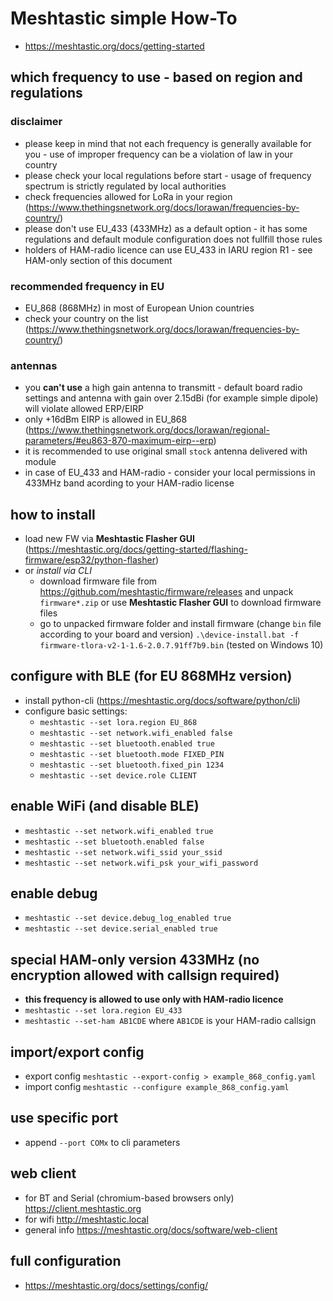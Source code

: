 # Meshtastic simple How-To

- https://meshtastic.org/docs/getting-started

## which frequency to use - based on region and regulations

### disclaimer

- please keep in mind that not each frequency is generally available for you - use of improper frequency can be a violation of law in your country
- please check your local regulations before start - usage of frequency spectrum is strictly regulated by local authorities
- check frequencies allowed for LoRa in your region (https://www.thethingsnetwork.org/docs/lorawan/frequencies-by-country/)
- please don't use EU_433 (433MHz) as a default option - it has some regulations and default module configuration does not fullfill those rules
- holders of HAM-radio licence can use EU_433 in IARU region R1 - see HAM-only section of this document

### recommended frequency in EU

- EU_868 (868MHz) in most of European Union countries
- check your country on the list (https://www.thethingsnetwork.org/docs/lorawan/frequencies-by-country/)

### antennas

- you **can't use** a high gain antenna to transmitt - default board radio settings and antenna with gain over 2.15dBi (for example simple dipole) will violate allowed ERP/EIRP
- only +16dBm EIRP is allowed in EU_868 (https://www.thethingsnetwork.org/docs/lorawan/regional-parameters/#eu863-870-maximum-eirp--erp)
- it is recommended to use original small `stock` antenna delivered with module
- in case of EU_433 and HAM-radio - consider your local permissions in 433MHz band acording to your HAM-radio license

## how to install

- load new FW via **Meshtastic Flasher GUI** (https://meshtastic.org/docs/getting-started/flashing-firmware/esp32/python-flasher)
- or *install via CLI*
	- download firmware file from https://github.com/meshtastic/firmware/releases and unpack `firmware*.zip` or use **Meshtastic Flasher GUI** to download firmware files
	- go to unpacked firmware folder and install firmware (change `bin` file according to your board and version) `.\device-install.bat -f firmware-tlora-v2-1-1.6-2.0.7.91ff7b9.bin` (tested on Windows 10)

## configure with BLE (for EU 868MHz version)

- install python-cli (https://meshtastic.org/docs/software/python/cli)
- configure basic settings:
	- `meshtastic --set lora.region EU_868`
	- `meshtastic --set network.wifi_enabled false`
	- `meshtastic --set bluetooth.enabled true`
	- `meshtastic --set bluetooth.mode FIXED_PIN`
	- `meshtastic --set bluetooth.fixed_pin 1234`
	- `meshtastic --set device.role CLIENT`

## enable WiFi (and disable BLE)

- `meshtastic --set network.wifi_enabled true`
- `meshtastic --set bluetooth.enabled false`
- `meshtastic --set network.wifi_ssid your_ssid`
- `meshtastic --set network.wifi_psk your_wifi_password`

## enable debug

- `meshtastic --set device.debug_log_enabled true`
- `meshtastic --set device.serial_enabled true`

## special HAM-only version 433MHz (no encryption allowed with callsign required)

- **this frequency is allowed to use only with HAM-radio licence**
- `meshtastic --set lora.region EU_433`
- `meshtastic --set-ham AB1CDE` where `AB1CDE` is your HAM-radio callsign

## import/export config

- export config `meshtastic --export-config > example_868_config.yaml`
- import config `meshtastic --configure example_868_config.yaml`

## use specific port

- append `--port COMx` to cli parameters

## web client

- for BT and Serial (chromium-based browsers only) https://client.meshtastic.org
- for wifi http://meshtastic.local 
- general info https://meshtastic.org/docs/software/web-client

## full configuration

- https://meshtastic.org/docs/settings/config/
